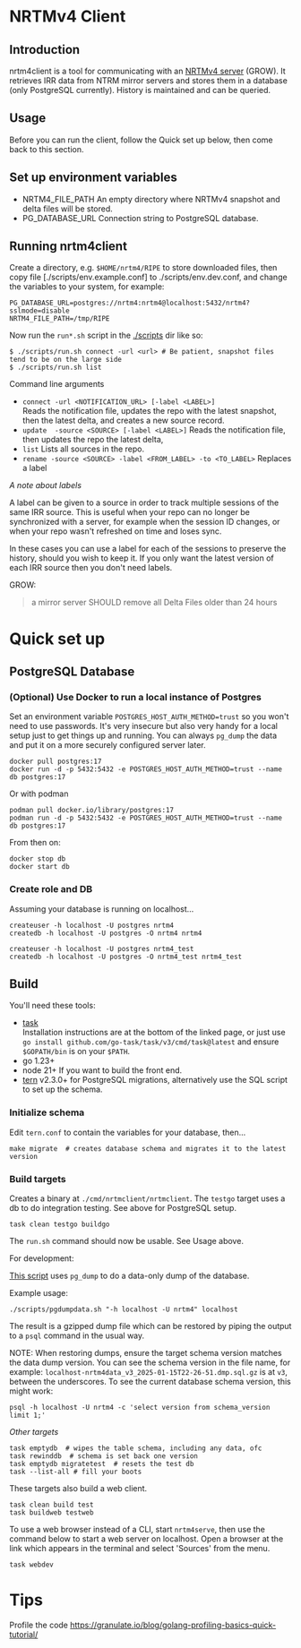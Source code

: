 # NRTMv4 Client

## Introduction

nrtm4client is a tool for communicating with an [NRTMv4 server](https://github.com/mxsasha/nrtmv4) (GROW).
It retrieves IRR data from NTRM mirror servers and stores them in a database (only PostgreSQL
currently). History is maintained and can be queried.

## Usage

Before you can run the client, follow the Quick set up below, then come back to this section.

## Set up environment variables

- NRTM4_FILE_PATH An empty directory where NRTMv4 snapshot and delta files will be stored.
- PG_DATABASE_URL Connection string to PostgreSQL database.

## Running nrtm4client

Create a directory, e.g. `$HOME/nrtm4/RIPE` to store downloaded files,
then copy file [./scripts/env.example.conf] to ./scripts/env.dev.conf, and change the variables
to your system, for example:

    PG_DATABASE_URL=postgres://nrtm4:nrtm4@localhost:5432/nrtm4?sslmode=disable
    NRTM4_FILE_PATH=/tmp/RIPE

Now run the `run*.sh` script in the [./scripts](./scripts) dir like so:

    $ ./scripts/run.sh connect -url <url> # Be patient, snapshot files tend to be on the large side
    $ ./scripts/run.sh list

Command line arguments

- `connect -url <NOTIFICATION_URL> [-label <LABEL>]`<br>
  Reads the notification file, updates the repo with the latest snapshot, then the latest delta,
  and creates a new source record.
- `update  -source <SOURCE> [-label <LABEL>]`
  Reads the notification file, then updates the repo the latest delta,
- `list`
  Lists all sources in the repo.
- `rename -source <SOURCE> -label <FROM_LABEL> -to <TO_LABEL>`
  Replaces a label

_A note about labels_

A label can be given to a source in order to track multiple sessions of the same IRR source.
This is useful when your repo can no longer be synchronized with a server, for example when the session
ID changes, or when your repo wasn't refreshed on time and loses sync.

In these cases you can use a label for each of the sessions to preserve the history, should you
wish to keep it. If you only want the latest version of each IRR source then you don't need labels.

GROW:

> a mirror server SHOULD remove all Delta Files older than 24 hours

# Quick set up

## PostgreSQL Database

### (Optional) Use Docker to run a local instance of Postgres

Set an environment variable `POSTGRES_HOST_AUTH_METHOD=trust` so you won't need to use passwords.
It's very insecure but also very handy for a local setup just to get things up and running. You
can always `pg_dump` the data and put it on a more securely configured server later.

    docker pull postgres:17
    docker run -d -p 5432:5432 -e POSTGRES_HOST_AUTH_METHOD=trust --name db postgres:17

Or with podman

    podman pull docker.io/library/postgres:17
    podman run -d -p 5432:5432 -e POSTGRES_HOST_AUTH_METHOD=trust --name db postgres:17

From then on:

    docker stop db
    docker start db

### Create role and DB

Assuming your database is running on localhost...

    createuser -h localhost -U postgres nrtm4
    createdb -h localhost -U postgres -O nrtm4 nrtm4

    createuser -h localhost -U postgres nrtm4_test
    createdb -h localhost -U postgres -O nrtm4_test nrtm4_test

## Build

You'll need these tools:

- [task](https://github.com/go-task/task)<br>
  Installation instructions are at the bottom of the linked page, or just use
  `go install github.com/go-task/task/v3/cmd/task@latest` and ensure
  `$GOPATH/bin` is on your `$PATH`.
- go 1.23+
- node 21+ If you want to build the front end.
- [tern](https://github.com/JackC/tern) v2.3.0+ for PostgreSQL migrations, alternatively
  use the SQL script to set up the schema.

### Initialize schema

Edit `tern.conf` to contain the variables for your database, then...

    make migrate  # creates database schema and migrates it to the latest version

### Build targets

Creates a binary at `./cmd/nrtmclient/nrtmclient`. The `testgo` target uses a db
to do integration testing. See above for PostgreSQL setup.

    task clean testgo buildgo

The `run.sh` command should now be usable. See Usage above.

For development:

[This script](./scripts/pgdumpdata.sh) uses `pg_dump` to do a data-only dump of the
database.

Example usage:

    ./scripts/pgdumpdata.sh "-h localhost -U nrtm4" localhost

The result is a gzipped dump file which can be restored by piping the output to
a `psql` command in the usual way.

NOTE: When restoring dumps, ensure the target schema version matches the data dump
version. You can see the schema version in the file name, for example:
`localhost-nrtm4data_v3_2025-01-15T22-26-51.dmp.sql.gz` is at `v3`, between the underscores.
To see the current database schema version, this might work:

    psql -h localhost -U nrtm4 -c 'select version from schema_version limit 1;'

_Other targets_

    task emptydb  # wipes the table schema, including any data, ofc
    task rewinddb  # schema is set back one version
    task emptydb migratetest  # resets the test db
    task --list-all # fill your boots

These targets also build a web client.

    task clean build test
    task buildweb testweb

To use a web browser instead of a CLI, start `nrtm4serve`, then use the command below to
start a web server on localhost.
Open a browser at the link which appears in the terminal and select 'Sources' from the menu.

    task webdev

# Tips

Profile the code
https://granulate.io/blog/golang-profiling-basics-quick-tutorial/
